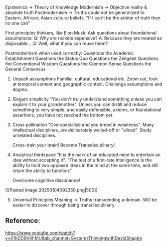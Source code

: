 Epistemics -> Theory of Knowledge
	Modernism -> Objective reality & absolute truth
	Postmodernism -> Truths could not be generalized to Eastern, African, Asian cultural beliefs. "If I can't be the arbiter of truth then no one can"

First principles thinkers, like Elon Musk:
	Ask questions about foundational assumptions:
		Q: Why are rockets expensive?
		A: Because they are treated as disposable...
		Q: Well, what if you can reuse them?

Postmodernism when used correctly:
	Questions the Academic Establishment
	Questions the Status Quo
	Questions the Zeitgeist
	Questions the Conventional Wisdom
	Questions the Common Sense
	Questions the General Consensus

1. Unpack assumptions
	Familial, cultural, educational etc.
	Zoom out, look at temporal context and geographic context.
	Challenge assumptions and dogma.

2. Elegant simplicity
	"You don't truly understand something unless you can explain it to your grandmother".
	Unless you can distill and reduce something to very simple, and easily defensible, axioms, or foundational assertions, you have not reached the bottom yet.

3. Cross pollination
	"Overspecialize and you breed in weakness".
	Many intellectual disciplines, are deliberately walled-off or "siloed".
	Study unrelated disciplines.
	
	Cross-train your brain! Become Transdisciplinary!

4. Analytical thirdspace
	"It is the mark of an educated mind to entertain an idea without accepting it".
	"The test of a first-rate intelligence is the ability to hold two opposed ideas in the mind at the same time, and still retain the ability to function."
	
	Overcome cognitive dissonance!

![[Pasted image 20250104092359.png|500]]

5. Universal Principles
	Meaning -> Truths transcending a domain.
	Will be easier to discover through being transdisciplinary.

## Reference:
https://www.youtube.com/watch?v=01hDD9V4hMU&ab_channel=SystemsThinkingwithDavidShapiro




